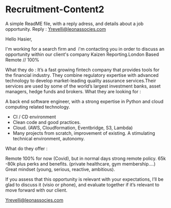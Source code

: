 # Recruitment-Content2
A simple ReadME file, with a reply adress, and details about a job opportunity. Reply : Yrevelli@leonassocies.com


Hello Hasier, 

I'm working for a search firm and  i'm contacting you in order to discuss an opportunity within our client's company Kaizen Reporting.London Based Remote // 100% 

What they do : 
It’s a fast growing fintech company that provides tools for the financial industry. They combine regulatory expertise with advanced technology to develop market-leading quality assurance services.Their services are used by some of the world’s largest investment banks, asset managers, hedge funds and brokers.
What they are looking for : 

A back end software engineer, with a strong expertise in Python and cloud computing related technology.
 

- CI / CD environment 
- Clean code and good practices.
- Cloud. (AWS, Cloudformation, Eventbridge, S3, Lambda)
- Many projects from scratch, improvement of existing. A stimulating technical environment, autonomy. 

What do they offer : 

Remote 100% for now (Covid), but in normal days strong remote policy.
65k -80k plus perks and benefits. (private healthcare, gym membership....)
Great mindset (young, serious, reactive, ambitious). 


If you assess that this opportunity is relevant with your expectations, I’ll be glad to discuss it (visio or phone), and evaluate together if it’s relevant to move forward with our client.

Yrevelli@leonassocies.com
